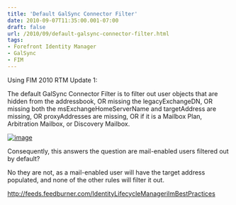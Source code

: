 ```yaml
---
title: 'Default GalSync Connector Filter'
date: 2010-09-07T11:35:00.001-07:00
draft: false
url: /2010/09/default-galsync-connector-filter.html
tags: 
- Forefront Identity Manager
- GalSync
- FIM
---
```


Using FIM 2010 RTM Update 1:

The default GalSync Connector Filter is to filter out user objects that are hidden from the addressbook, OR missing the legacyExchangeDN, OR missing both the msExchangeHomeServerName and targetAddress are missing, OR proxyAddresses are missing, OR if it is a Mailbox Plan, Arbitration Mailbox, or Discovery Mailbox.

[![image](http://www.ilmbestpractices.com/blog/uploaded_images/DefaultGalSyncConnectorFilter_A2DC/image_thumb.png "image")](http://www.ilmbestpractices.com/blog/uploaded_images/DefaultGalSyncConnectorFilter_A2DC/image.png)

Consequently, this answers the question are mail-enabled users filtered out by default?

No they are not, as a mail-enabled user will have the target address populated, and none of the other rules will filter it out.

http://feeds.feedburner.com/IdentityLifecycleManagerilmBestPractices